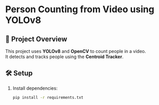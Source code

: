 # Person Counting from Video using YOLOv8

## 📌 Project Overview
This project uses **YOLOv8** and **OpenCV** to count people in a video.  
It detects and tracks people using the **Centroid Tracker**.

## 🛠️ Setup
1. Install dependencies:
   ```bash
   pip install -r requirements.txt
